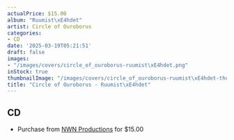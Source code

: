 ```yaml
---
actualPrice: $15.00
album: "Ruumist\xE4hdet"
artist: Circle of Ouroborus
categories:
- CD
date: '2025-03-19T05:21:51'
draft: false
images:
- "/images/covers/circle_of_ouroborus-ruumist\xE4hdet.png"
inStock: true
thumbnailImage: "/images/covers/circle_of_ouroborus-ruumist\xE4hdet-thumb.png"
title: "Circle of Ouroborus - Ruumist\xE4hdet"
---
```


## CD
* Purchase from [NWN Productions](http://shop.nwnprod.com/index.php?route=product/product&path=93&product_id=60863&sort=pd.name&order=ASC) for $15.00
